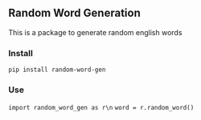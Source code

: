 ## Random Word Generation
This is a package to generate random english words

### Install
`pip install random-word-gen`

### Use
`import random_word_gen as r\n`
`word = r.random_word()`